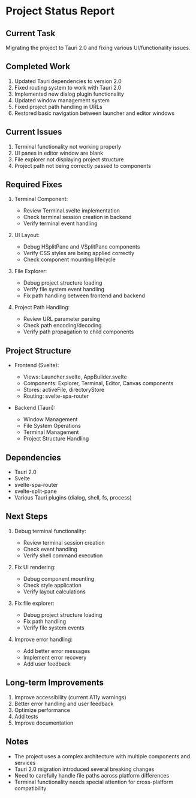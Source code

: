 # Project Status Report

## Current Task
Migrating the project to Tauri 2.0 and fixing various UI/functionality issues.

## Completed Work
1. Updated Tauri dependencies to version 2.0
2. Fixed routing system to work with Tauri 2.0
3. Implemented new dialog plugin functionality
4. Updated window management system
5. Fixed project path handling in URLs
6. Restored basic navigation between launcher and editor windows

## Current Issues
1. Terminal functionality not working properly
2. UI panes in editor window are blank
3. File explorer not displaying project structure
4. Project path not being correctly passed to components

## Required Fixes
1. Terminal Component:
   - Review Terminal.svelte implementation
   - Check terminal session creation in backend
   - Verify terminal event handling

2. UI Layout:
   - Debug HSplitPane and VSplitPane components
   - Verify CSS styles are being applied correctly
   - Check component mounting lifecycle

3. File Explorer:
   - Debug project structure loading
   - Verify file system event handling
   - Fix path handling between frontend and backend

4. Project Path Handling:
   - Review URL parameter parsing
   - Check path encoding/decoding
   - Verify path propagation to child components

## Project Structure
- Frontend (Svelte):
  - Views: Launcher.svelte, AppBuilder.svelte
  - Components: Explorer, Terminal, Editor, Canvas components
  - Stores: activeFile, directoryStore
  - Routing: svelte-spa-router

- Backend (Tauri):
  - Window Management
  - File System Operations
  - Terminal Management
  - Project Structure Handling

## Dependencies
- Tauri 2.0
- Svelte
- svelte-spa-router
- svelte-split-pane
- Various Tauri plugins (dialog, shell, fs, process)

## Next Steps
1. Debug terminal functionality:
   - Review terminal session creation
   - Check event handling
   - Verify shell command execution

2. Fix UI rendering:
   - Debug component mounting
   - Check style application
   - Verify layout calculations

3. Fix file explorer:
   - Debug project structure loading
   - Fix path handling
   - Verify file system events

4. Improve error handling:
   - Add better error messages
   - Implement error recovery
   - Add user feedback

## Long-term Improvements
1. Improve accessibility (current A11y warnings)
2. Better error handling and user feedback
3. Optimize performance
4. Add tests
5. Improve documentation

## Notes
- The project uses a complex architecture with multiple components and services
- Tauri 2.0 migration introduced several breaking changes
- Need to carefully handle file paths across platform differences
- Terminal functionality needs special attention for cross-platform compatibility
